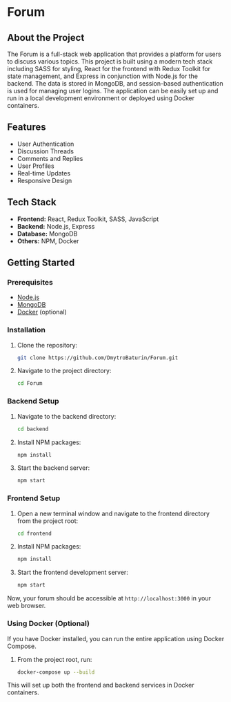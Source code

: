 
# Forum

## About the Project

The Forum is a full-stack web application that provides a platform for users to discuss various topics. This project is built using a modern tech stack including SASS for styling, React for the frontend with Redux Toolkit for state management, and Express in conjunction with Node.js for the backend. The data is stored in MongoDB, and session-based authentication is used for managing user logins. The application can be easily set up and run in a local development environment or deployed using Docker containers.

## Features

- User Authentication
- Discussion Threads
- Comments and Replies
- User Profiles
- Real-time Updates
- Responsive Design

## Tech Stack

- **Frontend:** React, Redux Toolkit, SASS, JavaScript
- **Backend:** Node.js, Express
- **Database:** MongoDB
- **Others:** NPM, Docker

## Getting Started

### Prerequisites

- [Node.js](https://nodejs.org/)
- [MongoDB](https://www.mongodb.com/)
- [Docker](https://www.docker.com/) (optional)

### Installation

1. Clone the repository:
   ```bash
   git clone https://github.com/DmytroBaturin/Forum.git
   ```
2. Navigate to the project directory:
   ```bash
   cd Forum
   ```

### Backend Setup

1. Navigate to the backend directory:
   ```bash
   cd backend
   ```
2. Install NPM packages:
   ```bash
   npm install
   ```
3. Start the backend server:
   ```bash
   npm start
   ```

### Frontend Setup

1. Open a new terminal window and navigate to the frontend directory from the project root:
   ```bash
   cd frontend
   ```
2. Install NPM packages:
   ```bash
   npm install
   ```
3. Start the frontend development server:
   ```bash
   npm start
   ```

Now, your forum should be accessible at `http://localhost:3000` in your web browser.

### Using Docker (Optional)

If you have Docker installed, you can run the entire application using Docker Compose.

1. From the project root, run:
   ```bash
   docker-compose up --build
   ```

This will set up both the frontend and backend services in Docker containers.

